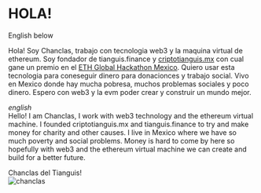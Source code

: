 # HOLA!

English below

Hola! Soy Chanclas, trabajo con tecnologia web3 y la maquina virtual de ethereum. Soy fondador de tianguis.finance y [criptotianguis.mx](https://github.com/elchanclasdeltianguis/eth-global-hackathon) con cual gane un premio en el [ETH Global Hackathon Mexico](https://ethglobal.com/showcase/criptotianguis-mx-eb3dw). Quiero usar esta tecnologia para coneseguir dinero para donacionces y trabajo social. Vivo en Mexico donde hay mucha pobresa, muchos problemas sociales y poco dinero. Espero con web3 y la evm poder crear y construir un mundo mejor.

*english*   
Hello! I am Chanclas, I work with web3 technology and the ethereum virtual machine. I founded criptotianguis.mx and tianguis.finance to try and make money for charity and other causes. I live in Mexico where we have so much poverty and social problems. Money is hard to come by here so hopefully with web3 and the ethereum virtual machine we can create and build for a better future.

Chanclas del Tianguis!    
![chanclas](https://user-images.githubusercontent.com/86136831/188898618-68dc093b-ed85-4912-92f2-326e17b6c807.png)

<!---
elchanclasdeltianguis/elchanclasdeltianguis is a ✨ special ✨ repository because its `README.md` (this file) appears on your GitHub profile.
You can click the Preview link to take a look at your changes.
--->
